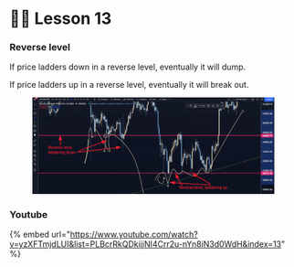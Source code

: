 # 🧑🏫 Lesson 13

### Reverse level

If price ladders down in a reverse level, eventually it will dump.

If price ladders up in a reverse level, eventually it will break out.

<figure><img src="../../.gitbook/assets/image (19).png" alt=""><figcaption></figcaption></figure>



### Youtube

{% embed url="https://www.youtube.com/watch?v=yzXFTmjdLUI&list=PLBcrRkQDkijjNI4Crr2u-nYn8iN3d0WdH&index=13" %}
